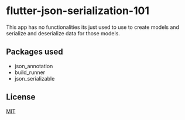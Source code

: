 # flutter-json-serialization-101

This app has no functionalities its just used to use to create models and serialize and deserialize data for those models.

## Packages used

- json_annotation
- build_runner
- json_serializable

## License

[MIT](./LICENSE)
